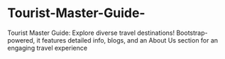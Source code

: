 # Tourist-Master-Guide-
Tourist Master Guide: Explore diverse travel destinations! Bootstrap-powered, it features detailed info, blogs, and an About Us section for an engaging travel experience
